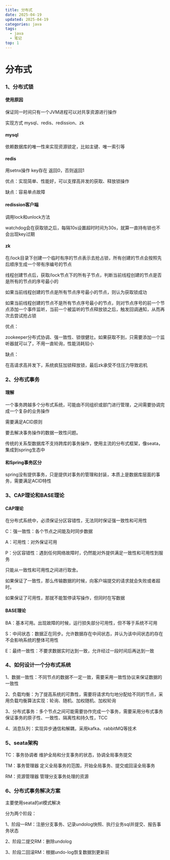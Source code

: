 ```yaml
---
title: 分布式
date: 2025-04-19
updated: 2025-04-19
categories: java
tags:
  - java
  - 笔记
top: 1
---
```


# 分布式

### 1、分布式锁

#### 使用原因

保证同一时间只有一个JVM进程可以对共享资源进行操作

实现方式  mysql、redis、redission、zk

#### mysql

依赖数据库的唯一性来实现资源锁定，比如主键、唯一索引等

#### redis

用setnx操作 key存在 返回0，否则返回1

优点：实现简单、性能好，可以支撑高并发的获取、释放锁操作

缺点：容易单点故障

#### redission客户端

调用lock和unlock方法

watchdog会在获取锁之后，每隔10s设置超时时间为30s，就算一直持有锁也不会出现key过期

#### zk

在/lock目录下创建一个临时有序的节点表示去抢占锁，所有创建的节点会按照先后顺序生成一个带有序编号的节点

线程创建节点后，获取/lock节点下的所有子节点，判断当前线程创建的节点是否是所有的节点的序号最小的

如果当前线程创建的节点是所有节点序号最小的节点，则认为获取锁成功

如果当前线程创建的节点不是所有节点序号最小的节点，则对节点序号的前一个节点添加一个事件监听，当前一个被监听的节点释放锁之后，触发回调通知，从而再次去尝试抢占锁

优点：

zookeeper分布式协调、强一致性、锁很健壮。如果获取不到，只需要添加一个监听器就可以了，不用一直轮询，性能消耗较小

缺点：

在高请求高并发下，系统疯狂加锁释放锁，最后zk承受不住压力导致宕机



### 2、分布式事务

#### 理解

一个事务跨越多个分布式系统，可能由不同组织或部门进行管理，之间需要协调完成一个复杂的业务操作

需要满足ACID原则

要去解决事务操作的数据一致性问题。

传统的关系型数据库不支持跨库的事务操作，使用主流的分布式框架，像seata，集成到spring生态中



#### 和Spring事务区分 

spring没有提供事务，只是提供对事务的管理和封装，本质上是数据库层面的事务，需要满足ACID特性





### 3、CAP理论和BASE理论

#### CAP理论

在分布式系统中，必须保证分区容错性，无法同时保证强一致性和可用性

C：强一致性：各个节点之间能及时同步数据

A：可用性：对外保证可用

P：分区容错性：遇到任何网络故障时，仍然能对外提供满足一致性和可用性到服务

只能从一致性和可用性之间进行取舍。

如果保证了一致性，那么传输数据的时候，向客户端提交的请求就会失败或者超时。

如果保证了可用性，那就不能暂停读写操作，但同时在写数据



#### BASE理论

BA：基本可用。出现故障的时候，运行损失部分可用性，但不等于系统不可用

S：中间状态：数据正在同步。允许数据存在中间状态，并认为该中间状态的存在不会影响系统的整体可用性

E：最终一致性：不要求数据实时达到一致，允许经过一段时间后再达到一致





### 4、如何设计一个分布式系统

1、数据一致性：不同节点的数据不一定一致，需要采用一致性协议来保证数据的一致性

2、负载均衡：为了提高系统的可靠性，需要将请求均匀地分配给不同的节点，采用负载均衡算法实现：轮询、随机、加权随机、加权轮询

3、分布式事务：多个节点之间可能需要协作完成一个事务，需要采用分布式事务保证事务的原子性、一致性、隔离性和持久性，TCC

4、消息队列：实现异步通信和解耦，采用kafka、rabbitMQ等技术





### 5、seata架构 

TC：事务协调者 维护全局和分支事务的状态，协调全局事务提交

TM：事务管理器 定义全局事务的范围，开始全局事务、提交或回滚全局事务

RM：资源管理器 管理分支事务处理的资源


### 6、分布式事务解决方案

主要使用seata的at模式解决

分为两个阶段：

1、阶段一RM：注册分支事务、记录undolog快照、执行业务sql并提交、报告事务状态

2、阶段二提交RM：删除undolog

3、阶段二回滚RM：根据undo-log恢复数据到更新前



